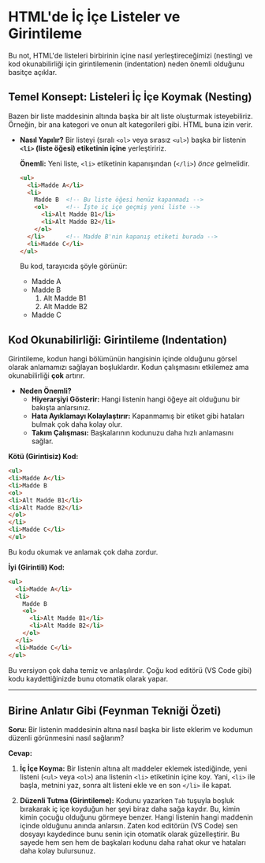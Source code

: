 # HTML'de İç İçe Listeler ve Girintileme

Bu not, HTML'de listeleri birbirinin içine nasıl yerleştireceğimizi (nesting) ve kod okunabilirliği için girintilemenin (indentation) neden önemli olduğunu basitçe açıklar.

## Temel Konsept: Listeleri İç İçe Koymak (Nesting)

Bazen bir liste maddesinin altında başka bir alt liste oluşturmak isteyebiliriz. Örneğin, bir ana kategori ve onun alt kategorileri gibi. HTML buna izin verir.

- **Nasıl Yapılır?**
  Bir listeyi (sıralı `<ol>` veya sırasız `<ul>`) başka bir listenin **`<li>` (liste öğesi) etiketinin içine** yerleştiririz.

  **Önemli:** Yeni liste, `<li>` etiketinin kapanışından (`</li>`) *önce* gelmelidir.

  ```html
  <ul>
    <li>Madde A</li>
    <li>
      Madde B  <!-- Bu liste öğesi henüz kapanmadı -->
      <ol>     <!-- İşte iç içe geçmiş yeni liste -->
        <li>Alt Madde B1</li>
        <li>Alt Madde B2</li>
      </ol>
    </li>      <!-- Madde B'nin kapanış etiketi burada -->
    <li>Madde C</li>
  </ul>
  ```

  Bu kod, tarayıcıda şöyle görünür:
  - Madde A
  - Madde B
    1.  Alt Madde B1
    2.  Alt Madde B2
  - Madde C

## Kod Okunabilirliği: Girintileme (Indentation)

Girintileme, kodun hangi bölümünün hangisinin içinde olduğunu görsel olarak anlamamızı sağlayan boşluklardır. Kodun çalışmasını etkilemez ama okunabilirliği **çok** artırır.

- **Neden Önemli?**
  - **Hiyerarşiyi Gösterir:** Hangi listenin hangi öğeye ait olduğunu bir bakışta anlarsınız.
  - **Hata Ayıklamayı Kolaylaştırır:** Kapanmamış bir etiket gibi hataları bulmak çok daha kolay olur.
  - **Takım Çalışması:** Başkalarının kodunuzu daha hızlı anlamasını sağlar.

**Kötü (Girintisiz) Kod:**
```html
<ul>
<li>Madde A</li>
<li>Madde B
<ol>
<li>Alt Madde B1</li>
<li>Alt Madde B2</li>
</ol>
</li>
<li>Madde C</li>
</ul>
```
Bu kodu okumak ve anlamak çok daha zordur.

**İyi (Girintili) Kod:**
```html
<ul>
  <li>Madde A</li>
  <li>
    Madde B
    <ol>
      <li>Alt Madde B1</li>
      <li>Alt Madde B2</li>
    </ol>
  </li>
  <li>Madde C</li>
</ul>
```
Bu versiyon çok daha temiz ve anlaşılırdır. Çoğu kod editörü (VS Code gibi) kodu kaydettiğinizde bunu otomatik olarak yapar.

---

## Birine Anlatır Gibi (Feynman Tekniği Özeti)

**Soru:** Bir listenin maddesinin altına nasıl başka bir liste eklerim ve kodumun düzenli görünmesini nasıl sağlarım?

**Cevap:**

1.  **İç İçe Koyma:** Bir listenin altına alt maddeler eklemek istediğinde, yeni listeni (`<ul>` veya `<ol>`) ana listenin `<li>` etiketinin içine koy. Yani, `<li>` ile başla, metnini yaz, sonra alt listeni ekle ve en son `</li>` ile kapat.

2.  **Düzenli Tutma (Girintileme):** Kodunu yazarken `Tab` tuşuyla boşluk bırakarak iç içe koyduğun her şeyi biraz daha sağa kaydır. Bu, kimin kimin çocuğu olduğunu görmeye benzer. Hangi listenin hangi maddenin içinde olduğunu anında anlarsın. Zaten kod editörün (VS Code) sen dosyayı kaydedince bunu senin için otomatik olarak güzelleştirir. Bu sayede hem sen hem de başkaları kodunu daha rahat okur ve hataları daha kolay bulursunuz.
